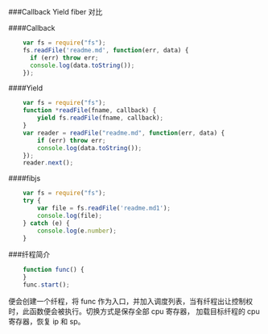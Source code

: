 ###Callback Yield fiber 对比

####Callback
```javascript
    var fs = require("fs");
    fs.readFile('readme.md', function(err, data) {
      if (err) throw err;
      console.log(data.toString());
    });

```

####Yield
```javascript
    var fs = require("fs");
    function *readFile(fname, callback) {
    	yield fs.readFile(fname, callback);
    }
    var reader = readFile("readme.md", function(err, data) {
    	if (err) throw err;
    	console.log(data.toString());
    });
    reader.next();
```

####fibjs
```javascript
    var fs = require("fs");
    try {
    	var file = fs.readFile('readme.md1');
    	console.log(file);
    } catch (e) {
    	console.log(e.number);
    }
```

###纤程简介
```javascript
    function func() {
    }
    func.start();
```
便会创建一个纤程，将 func 作为入口，并加入调度列表，当有纤程出让控制权时，此函数便会被执行。切换方式是保存全部 cpu 寄存器，
加载目标纤程的 cpu 寄存器，恢复 ip 和 sp。
